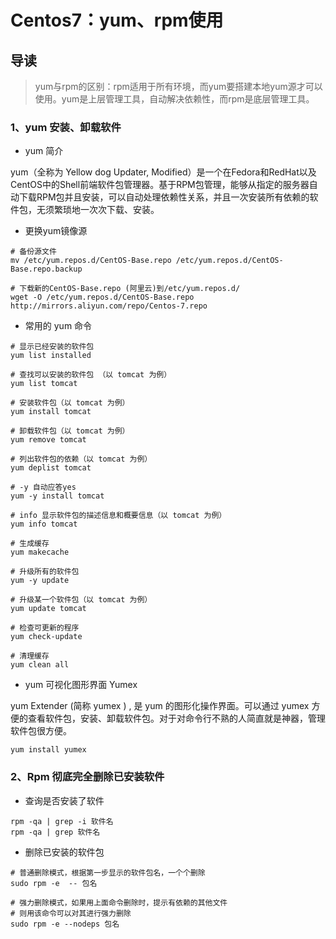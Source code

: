 # Centos7：yum、rpm使用

## 导读

> yum与rpm的区别：rpm适用于所有环境，而yum要搭建本地yum源才可以使用。yum是上层管理工具，自动解决依赖性，而rpm是底层管理工具。

### 1、yum 安装、卸载软件

- yum 简介

yum（全称为 Yellow dog Updater, Modified）是一个在Fedora和RedHat以及CentOS中的Shell前端软件包管理器。基于RPM包管理，能够从指定的服务器自动下载RPM包并且安装，可以自动处理依赖性关系，并且一次安装所有依赖的软件包，无须繁琐地一次次下载、安装。

- 更换yum镜像源

```shell
# 备份源文件
mv /etc/yum.repos.d/CentOS-Base.repo /etc/yum.repos.d/CentOS-Base.repo.backup

# 下载新的CentOS-Base.repo (阿里云)到/etc/yum.repos.d/
wget -O /etc/yum.repos.d/CentOS-Base.repo http://mirrors.aliyun.com/repo/Centos-7.repo
```

- 常用的 yum 命令

```shell
# 显示已经安装的软件包
yum list installed

# 查找可以安装的软件包 （以 tomcat 为例）
yum list tomcat

# 安装软件包（以 tomcat 为例）
yum install tomcat

# 卸载软件包（以 tomcat 为例）
yum remove tomcat

# 列出软件包的依赖（以 tomcat 为例）
yum deplist tomcat

# -y 自动应答yes
yum -y install tomcat

# info 显示软件包的描述信息和概要信息（以 tomcat 为例）
yum info tomcat

# 生成缓存
yum makecache

# 升级所有的软件包
yum -y update

# 升级某一个软件包（以 tomcat 为例）
yum update tomcat

# 检查可更新的程序
yum check-update

# 清理缓存
yum clean all
```

- yum 可视化图形界面 Yumex

yum Extender (简称 yumex ) , 是 yum 的图形化操作界面。可以通过 yumex 方便的查看软件包，安装、卸载软件包。对于对命令行不熟的人简直就是神器，管理软件包很方便。

```shell
yum install yumex
```

### 2、Rpm 彻底完全删除已安装软件

- 查询是否安装了软件

```shell
rpm -qa | grep -i 软件名
rpm -qa | grep 软件名
```

- 删除已安装的软件包

```shell
# 普通删除模式，根据第一步显示的软件包名，一个个删除
sudo rpm -e  -- 包名

# 强力删除模式，如果用上面命令删除时，提示有依赖的其他文件
# 则用该命令可以对其进行强力删除
sudo rpm -e --nodeps 包名
```
